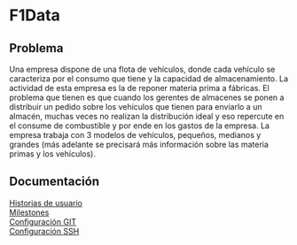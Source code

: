 # F1Data

## Problema

Una empresa dispone de una flota de vehículos, donde cada vehículo se caracteriza por el consumo que tiene y la capacidad de almacenamiento. La actividad de esta empresa es la de reponer materia prima a fábricas. El problema que tienen es que cuando los gerentes de almacenes se ponen a distribuir un pedido sobre los vehículos que tienen para enviarlo a un almacén, muchas veces no realizan la distribución ideal y eso repercute en el consume de combustible y por ende en los gastos de la empresa. La empresa trabaja con 3 modelos de vehículos, pequeños, medianos y grandes (más adelante se precisará más información sobre las materia primas y los vehículos).

## Documentación

[Historias de usuario](./docs/historiasUsuario.md)
<br>
[Milestones](./docs/milestones.md)
<br>
[Configuración GIT](./docs/git.png)
<br>
[Configuración SSH](./docs/ssh.png)


